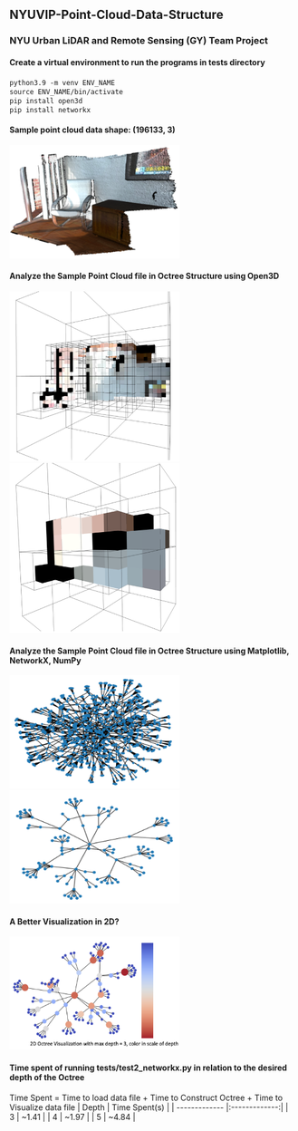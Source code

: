 ## NYUVIP-Point-Cloud-Data-Structure
### NYU Urban LiDAR and Remote Sensing (GY) Team Project

#### Create a virtual environment to run the programs in tests directory
```
python3.9 -m venv ENV_NAME
source ENV_NAME/bin/activate
pip install open3d
pip install networkx
```

#### Sample point cloud data shape: (196133, 3)
<img src="images/sample_original.png" alt="The Original Sample File" width="300" height="200">

#### Analyze the Sample Point Cloud file in Octree Structure using Open3D
<img src="images/sample_3d_octree_depth=5.png" alt="3D Visualization of Octree with max depth = 5" width="300" height="300">
<img src="images/sample_3d_octree_depth=3.png" alt="3D Visualization of Octree with max depth = 3" width="300" height="300">

#### Analyze the Sample Point Cloud file in Octree Structure using Matplotlib, NetworkX, NumPy
<img src="images/sample_2d_octree_depth=5.png" alt="2D Visualization of Octree with max depth = 5" width="300" height="200">
<img src="images/sample_2d_octree_depth=3.png" alt="2D Visualization of Octree with max depth = 3" width="300" height="200">

#### A Better Visualization in 2D?
<img src="images/sample_2d_octree_depth=3_.png" alt="A Better 2D Visualization of Octree with max depth = 3" width="300" height="200">

#### Time spent of running tests/test2_networkx.py in relation to the desired depth of the Octree
Time Spent = Time to load data file + Time to Construct Octree + Time to Visualize data file
| Depth         | Time Spent(s) |
| ------------- |:-------------:|
| 3             | ~1.41         |
| 4             | ~1.97         |
| 5             | ~4.84         |